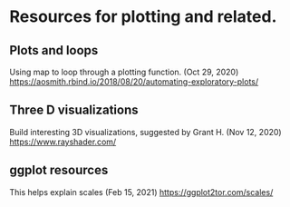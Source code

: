 # Resources for plotting and related.

## Plots and loops
Using map to loop through a plotting function. (Oct 29, 2020)
https://aosmith.rbind.io/2018/08/20/automating-exploratory-plots/

## Three D visualizations
Build interesting 3D visualizations, suggested by Grant H. (Nov 12, 2020)
https://www.rayshader.com/

## ggplot resources
This helps explain scales (Feb 15, 2021)
https://ggplot2tor.com/scales/
